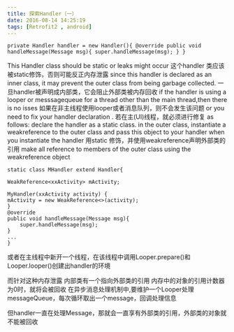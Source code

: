 ```yaml
---
title: 探索Handler（一）
date: 2016-08-14 14:25:19
tags: [Retrofit2 , android]
---
```



`
private Handler handler = new Handler(){
@override
public void handleMessage(Message msg){
	super.handleMessage(msg);
}
}
`

This Handler class should be static or leaks might occur
这个handler 类应该被static修饰，否则可能反正内存泄露
since this handler is declared as an inner class, it may prevent the outer class from being garbage collected.
一旦handler被声明成内部类，它会阻止外部类被内存回收
if the handler is using a looper or messsagequeue for a thread other than the main thread,then there is no isses
如果在非主线程使用looper或者消息队列，则不会发生该问题
or you need to fix your handler declaration .
若在主(UI)线程，就必须进行修复
as follows:
declare the handler as a static class. in the outer class, instantiate a weakreference to the outer class and pass this object to your handler when you instantiate the handler 
用static 修饰，并使用weakreference声明外部类的引用
make all reference to members of the outer class using the weakreference object


	static class MHandler extend Handler{
	
	WeakReference<xxActivity> mActivity; 
	
	MyHandler(xxActivity activity) { 
	mActivity = new WeakReference<>(activity); 
	}
	@override
	public void handleMessage(Message msg){
		super.handleMessage(msg);
	}
	...
	}

或者在主线程中新开一个线程，在该线程中调用Looper.prepare()和Looper.looper()创建出handler的环境


而针对这种内存泄露
内部类有一个指向外部类的引用
内存中的对象的引用计数器为0时，就将会被回收
在异步消息处理机制中,要维护一个Looper处理messageQueue，每次循环取出一个message，回调处理信息

但handler一直在处理Message，那就会一直享有外部类的引用，外部类的对象就不能被回收